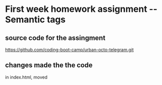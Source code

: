 # First week homework assignment -- Semantic tags

## source code for the assingment
https://github.com/coding-boot-camp/urban-octo-telegram.git

## changes made the the code
in index.html, moved <title> up from line 7 to 5 so the heading is in sequential order.
chaged <div> elements to <header> line 11,
changed <div> elements to <section> line 28,
changed <div> elements to <h2> line 27,
changed <div> elements to <footer> line 74,
removed unnessasary tags line 12,
changed the .header <div> in css to <nav> and adjsuted the html to match line 13
